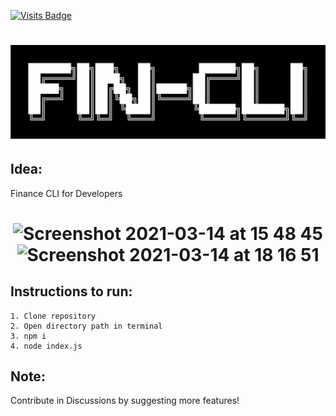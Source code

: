 [![Visits Badge](https://badges.pufler.dev/visits/dhairyaostwal/finCLI)](https://github.com/dhairyaostwal/finCLI/)

<h1 align="center"><img src="./banner.png"/></h1>

## Idea: 

Finance CLI for Developers

<h1 align="center">
  
<img width="781" alt="Screenshot 2021-03-14 at 15 48 45" src="https://user-images.githubusercontent.com/50984984/111064945-0c10d280-84dd-11eb-8947-7c814433dd65.png">

<br>

<img width="1054" alt="Screenshot 2021-03-14 at 18 16 51" src="https://user-images.githubusercontent.com/50984984/111069108-8f3c2380-84f1-11eb-9e2f-4acda8f128cd.png">

</h1>


## Instructions to run:

```
1. Clone repository
2. Open directory path in terminal
3. npm i 
4. node index.js

```

## Note:

Contribute in Discussions by suggesting more features!
